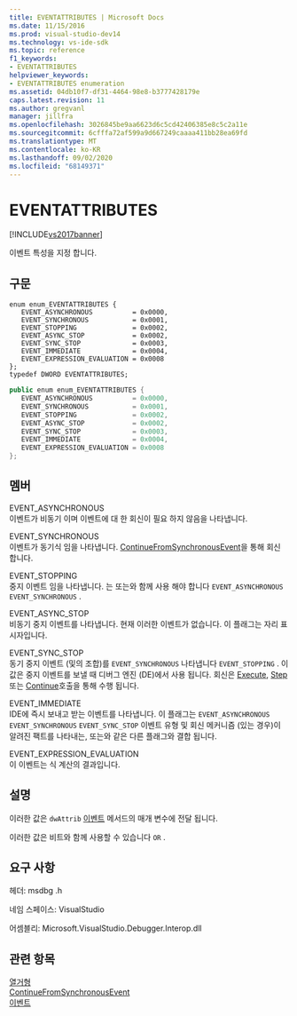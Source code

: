 ```yaml
---
title: EVENTATTRIBUTES | Microsoft Docs
ms.date: 11/15/2016
ms.prod: visual-studio-dev14
ms.technology: vs-ide-sdk
ms.topic: reference
f1_keywords:
- EVENTATTRIBUTES
helpviewer_keywords:
- EVENTATTRIBUTES enumeration
ms.assetid: 04db10f7-df31-4464-98e8-b3777428179e
caps.latest.revision: 11
ms.author: gregvanl
manager: jillfra
ms.openlocfilehash: 3026845be9aa6623d6c5cd42406385e8c5c2a11e
ms.sourcegitcommit: 6cfffa72af599a9d667249caaaa411bb28ea69fd
ms.translationtype: MT
ms.contentlocale: ko-KR
ms.lasthandoff: 09/02/2020
ms.locfileid: "68149371"
---
```

# <a name="eventattributes"></a>EVENTATTRIBUTES
[!INCLUDE[vs2017banner](../../../includes/vs2017banner.md)]

이벤트 특성을 지정 합니다.  
  
## <a name="syntax"></a>구문  
  
```cpp#  
enum enum_EVENTATTRIBUTES {   
   EVENT_ASYNCHRONOUS          = 0x0000,  
   EVENT_SYNCHRONOUS           = 0x0001,  
   EVENT_STOPPING              = 0x0002,  
   EVENT_ASYNC_STOP            = 0x0002,  
   EVENT_SYNC_STOP             = 0x0003,  
   EVENT_IMMEDIATE             = 0x0004,  
   EVENT_EXPRESSION_EVALUATION = 0x0008  
};  
typedef DWORD EVENTATTRIBUTES;  
```  
  
```csharp  
public enum enum_EVENTATTRIBUTES {   
   EVENT_ASYNCHRONOUS          = 0x0000,  
   EVENT_SYNCHRONOUS           = 0x0001,  
   EVENT_STOPPING              = 0x0002,  
   EVENT_ASYNC_STOP            = 0x0002,  
   EVENT_SYNC_STOP             = 0x0003,  
   EVENT_IMMEDIATE             = 0x0004,  
   EVENT_EXPRESSION_EVALUATION = 0x0008  
};  
```  
  
## <a name="members"></a>멤버  
 EVENT_ASYNCHRONOUS  
 이벤트가 비동기 이며 이벤트에 대 한 회신이 필요 하지 않음을 나타냅니다.  
  
 EVENT_SYNCHRONOUS  
 이벤트가 동기식 임을 나타냅니다. [ContinueFromSynchronousEvent](../../../extensibility/debugger/reference/idebugengine2-continuefromsynchronousevent.md)을 통해 회신 합니다.  
  
 EVENT_STOPPING  
 중지 이벤트 임을 나타냅니다. 는 또는와 함께 사용 해야 합니다 `EVENT_ASYNCHRONOUS` `EVENT_SYNCHRONOUS` .  
  
 EVENT_ASYNC_STOP  
 비동기 중지 이벤트를 나타냅니다. 현재 이러한 이벤트가 없습니다. 이 플래그는 자리 표시자입니다.  
  
 EVENT_SYNC_STOP  
 동기 중지 이벤트 (및의 조합)를 `EVENT_SYNCHRONOUS` 나타냅니다 `EVENT_STOPPING` . 이 값은 중지 이벤트를 보낼 때 디버그 엔진 (DE)에서 사용 됩니다. 회신은 [Execute](../../../extensibility/debugger/reference/idebugprogram2-execute.md), [Step](../../../extensibility/debugger/reference/idebugprogram2-step.md)또는 [Continue](../../../extensibility/debugger/reference/idebugprogram2-continue.md)호출을 통해 수행 됩니다.  
  
 EVENT_IMMEDIATE  
 IDE에 즉시 보내고 받는 이벤트를 나타냅니다. 이 플래그는 `EVENT_ASYNCHRONOUS` `EVENT_SYNCHRONOUS` `EVENT_SYNC_STOP` 이벤트 유형 및 회신 메커니즘 (있는 경우)이 알려진 팩트를 나타내는, 또는와 같은 다른 플래그와 결합 됩니다.  
  
 EVENT_EXPRESSION_EVALUATION  
 이 이벤트는 식 계산의 결과입니다.  
  
## <a name="remarks"></a>설명  
 이러한 값은 `dwAttrib` [이벤트](../../../extensibility/debugger/reference/idebugeventcallback2-event.md) 메서드의 매개 변수에 전달 됩니다.  
  
 이러한 값은 비트와 함께 사용할 수 있습니다 `OR` .  
  
## <a name="requirements"></a>요구 사항  
 헤더: msdbg .h  
  
 네임 스페이스: VisualStudio  
  
 어셈블리: Microsoft.VisualStudio.Debugger.Interop.dll  
  
## <a name="see-also"></a>관련 항목  
 [열거형](../../../extensibility/debugger/reference/enumerations-visual-studio-debugging.md)   
 [ContinueFromSynchronousEvent](../../../extensibility/debugger/reference/idebugengine2-continuefromsynchronousevent.md)   
 [이벤트](../../../extensibility/debugger/reference/idebugeventcallback2-event.md)

